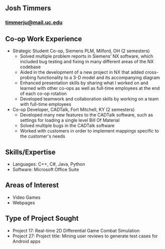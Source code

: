 ## Josh Timmers
### timmerju@mail.uc.edu
## Co-op Work Experience
* Strategic Student Co-op, Siemens PLM, Milford, OH (2 semesters)
  *  Solved multiple problem reports in Siemens’ NX software, which included bug testing and fixing in many different areas of the NX codebase
  *  Aided in the development of a new project in NX that added cross-probing functionality to a 3-D model and its accompanying diagram
  *  Enhanced presentation skills by sharing what I worked on and learned with other co-ops as well as full-time employees at the end of each co-op rotation
  * Developed teamwork and collaboration skills by working on a team with full-time employees
* Co-op Developer, CADTalk, Fort Mitchell, KY (2 semesters)
  *  Developed many new features to the CADTalk software, such as settings for loading a single level Bill Of Material
  * Solved multiple bugs in the CADTalk software
  * Worked with customers in order to implement mappings specific to the customer's needs
## Skills/Expertise
* Languages: C++, C#, Java, Python
* Software: Microsoft Office Suite
## Areas of Interest
* Video Games
* Webpages
## Type of Project Sought
* Project 17: Real-time 2D Differential Game Combat Simulation
* Project 27:  Project title: Mining user reviews to generate test cases for Android apps